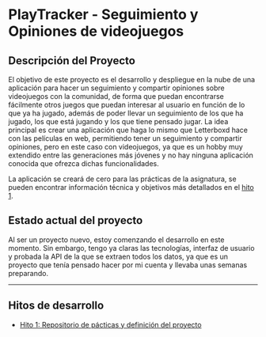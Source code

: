# PlayTracker - Seguimiento y Opiniones de videojuegos

## Descripción del Proyecto
El objetivo de este proyecto es el desarrollo y despliegue en la nube de una aplicación para hacer un seguimiento y compartir opiniones sobre videojuegos con la comunidad, de forma que puedan encontrarse fácilmente otros juegos que puedan interesar al usuario en función de lo que ya ha jugado, además de poder llevar un seguimiento de los que ha jugado, los que está jugando y los que tiene pensado jugar. 
La idea principal es crear una aplicación que haga lo mismo que Letterboxd hace con las películas en web, permitiendo tener un seguimiento y compartir opiniones, pero en este caso con videojuegos, ya que es un hobby muy extendido entre las generaciones más jóvenes y no hay ninguna aplicación conocida que ofrezca dichas funcionalidades.

La aplicación se creará de cero para las prácticas de la asignatura, se pueden encontrar información técnica y objetivos más detallados en el [hito 1](docs/Hitos/Hito1/hito1.md).

## Estado actual del proyecto
Al ser un proyecto nuevo, estoy comenzando el desarrollo en este momento. Sin embargo, tengo ya claras las tecnologías, interfaz de usuario y probada la API de la que se extraen todos los datos, ya que es un proyecto que tenía pensado hacer por mi cuenta y llevaba unas semanas preparando.

---

## Hitos de desarrollo
- [Hito 1: Repositorio de pácticas y definición del proyecto](docs/Hitos/Hito1/hito1.md)
